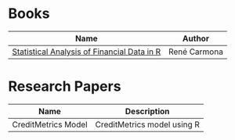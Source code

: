 # Books
| Name | Author |
| --- | --- |
| [Statistical Analysis of Financial Data in R]([Resources/Books/Statistical_Analysis_of_Financial_Data_in_R.pdf.pdf](https://github.com/kailashkumar-S/kailashkumar-S/blob/7c8cb6da8ff525ae864dc606408cbd92b5ab1910/Resources/Books/Statistical_Analysis_of_Financial_Data_in_R.pdf.pdf)https://github.com/kailashkumar-S/kailashkumar-S/blob/7c8cb6da8ff525ae864dc606408cbd92b5ab1910/Resources/Books/Statistical_Analysis_of_Financial_Data_in_R.pdf.pdf) | René Carmona |


# Research Papers
| Name | Description |
| --- | --- |
| CreditMetrics Model  | CreditMetrics model using R |
